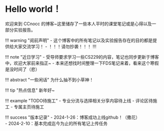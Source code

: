 # Hello world！

欢迎来到 CCnocc 的博客~这里储存了一些本人平时的课堂笔记或是心得以及一部分实验报告。

!!! warning "阅前声明"
    - 这个博客中的所有笔记以及实验报告存在的目的都是提供给大家交流学习！
    - ！！！请勿抄袭！！！ !!!

!!! note "近日学习"
	- 受导师要求学习一些CS229的内容，笔记也同步更新于博客中，欢迎大家前来指正~
	- 本来还想找时间整理一下FDS笔记来着，看来这个寒假是没时间了（悲）

!!! abstract "一些闲话"
	为什么抽不到小草神！

!!! tip "热点信息"
	新年好~

!!! example "TODO待施工"
	- 专业分流与选择相关分享内容待上线
	- 评论区待施工
	- 专属主页待施工

!!! success "版本记录"
	- 2024-1-26：博客成功上线github！（撒花）<br>
	- 2024-2-10：基本完成迄今为止的所有笔记上传任务 <br>
